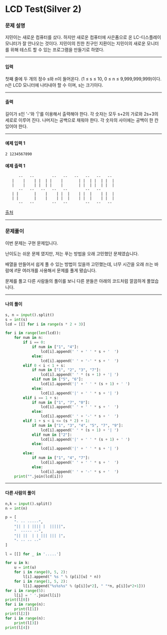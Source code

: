 # LCD Test(Silver 2)

### 문제 설명

지민이는 새로운 컴퓨터를 샀다. 하지만 새로운 컴퓨터에 사은품으로 온 LC-디스플레이 모니터가 잘 안나오는 것이다. 지민이의 친한 친구인 지환이는 지민이의 새로운 모니터를 위해 테스트 할 수 있는 프로그램을 만들기로 하였다.   

---

#### 입력

첫째 줄에 두 개의 정수 s와 n이 들어온다. (1 ≤ s ≤ 10, 0 ≤ n ≤ 9,999,999,999)이다. n은 LCD 모니터에 나타내야 할 수 이며, s는 크기이다.       

---

#### 출력

길이가 s인 '-'와 '|'를 이용해서 출력해야 한다. 각 숫자는 모두 s+2의 가로와 2s+3의 세로로 이루어 진다. 나머지는 공백으로 채워야 한다. 각 숫자의 사이에는 공백이 한 칸 있어야 한다.

---
#### 예제 입력 1

~~~
2 1234567890
~~~

#### 예제 출력 1

~~~
      --   --        --   --   --   --   --   --  
   |    |    | |  | |    |       | |  | |  | |  | 
   |    |    | |  | |    |       | |  | |  | |  | 
      --   --   --   --   --        --   --       
   | |       |    |    | |  |    | |  |    | |  | 
   | |       |    |    | |  |    | |  |    | |  | 
      --   --        --   --        --   --   --  
~~~

[출처](https://www.acmicpc.net/problem/2290)

---

### 문제풀이

이번 문제는 구현 문제입니다.   

난이도는 쉬운 문제 였지만, 저는 푸는 방법을 오래 고민했던 문제였습니다.   

배열을 만들어서 쉽게 풀 수 있는 방법이 있을까 고민했는데, 너무 시간을 오래 쓰는 바람에 if문 여러개를 사용해서 문제를 풀게 됐습니다.   

문제를 풀고 다른 사람들의 풀이를 보니 다른 분들은 아래의 코드처럼 깔끔하게 풀었습니다.    

---

#### 나의 풀이

~~~python
s, n = input().split()
s = int(s)
lcd = [[] for i in range(s * 2 + 3)]

for i in range(len(lcd)):
    for num in n:
        if i == 0:
            if num in ["1", "4"]:
                lcd[i].append(' ' + ' ' * s + '  ')
            else:
                lcd[i].append(' ' + '-' * s + '  ')
        elif 0 < i < 1 + s:
            if num in ["1", "2", "3", "7"]:
                lcd[i].append(' ' * (s + 1) + '| ')
            elif num in ["5", "6"]:
                lcd[i].append('|' + ' ' * (s + 1) + ' ')
            else:
                lcd[i].append('|' + ' ' * s + '| ')
        elif i == 1 + s:
            if num in ["1", "7", "0"]:
                lcd[i].append(' ' + ' ' * s + '  ')
            else:
                lcd[i].append(' ' + '-' * s + '  ')
        elif 1 + s < i <= (s * 2) + 1:
            if num in ["1", "3", "4", "5", "7", "9"]:
                lcd[i].append(' ' * (s + 1) + '| ')
            elif num in ["2"]:
                lcd[i].append('|' + ' ' * (s + 1) + ' ')
            else:
                lcd[i].append('|' + ' ' * s + '| ')
        else:
            if num in ["1", "4", "7"]:
                lcd[i].append(' ' + ' ' * s + '  ')
            else:
                lcd[i].append(' ' + '-' * s + '  ')
    print("".join(lcd[i]))
~~~

---

#### 다른 사람의 풀이

~~~python
n,k = input().split()
n = int(n)

p = [
	"- -- -----",
	"|| | | |||| |  |||||",
	"  ----- --",
	"|| ||  | | ||| ||| |",
	"- -- -- --"
]

l = [[] for _ in '.....']

for u in k:
	u = int(u)
	for i in range(0, 5, 2):
		l[i].append(" %s " % (p[i][u] * n))
	for i in range(1, 5, 2):
		l[i].append("%s%s%s" % (p[i][u*2], " "*n, p[i][u*2+1]))
for i in range(5):
	l[i] = ' '.join(l[i])
print(l[0])
for i in range(n):
	print(l[1])
print(l[2])
for i in range(n):
	print(l[3])
print(l[4])
~~~

